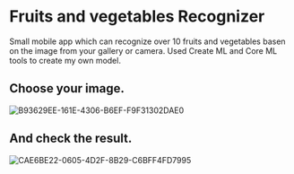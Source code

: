 # Fruits and vegetables Recognizer
Small mobile app which can recognize over 10 fruits and vegetables basen on the image from your gallery or camera. 
Used Create ML and Core ML tools to create my own model.

## Choose your image.
![B93629EE-161E-4306-B6EF-F9F31302DAE0](https://user-images.githubusercontent.com/32643150/82726085-1f4e7980-9ce2-11ea-9e46-1a838e6759f6.png)

## And check the result.
![CAE6BE22-0605-4D2F-8B29-C6BFF4FD7995](https://user-images.githubusercontent.com/32643150/82726118-5c1a7080-9ce2-11ea-8ef8-65e0274e3665.png)
